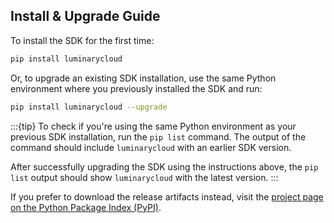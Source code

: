 <!--
This is not a standalone page in the docs site.

The contents of this file are included in other pages (e.g.
python/sdk/docs/source/releases/index.md) using Sphinx's `include` directive. See docs:
  - https://docutils.sourceforge.io/docs/ref/rst/directives.html#include
  - https://myst-parser.readthedocs.io/en/latest/faq/index.html#include-rst-files-into-a-markdown-file
 -->

## Install & Upgrade Guide

To install the SDK for the first time:
```sh
pip install luminarycloud
```

Or, to upgrade an existing SDK installation, use the same Python environment
where you previously installed the SDK and run:
```sh
pip install luminarycloud --upgrade
```

:::{tip}
To check if you're using the same Python environment as your previous SDK
installation, run the `pip list` command. The output of the command should
include `luminarycloud` with an earlier SDK version.

After successfully upgrading the SDK using the instructions above, the `pip
list` output should show `luminarycloud` with the latest version.
:::

If you prefer to download the release artifacts instead, visit the [project page
on the Python Package Index (PyPI)](https://pypi.org/project/luminarycloud).

